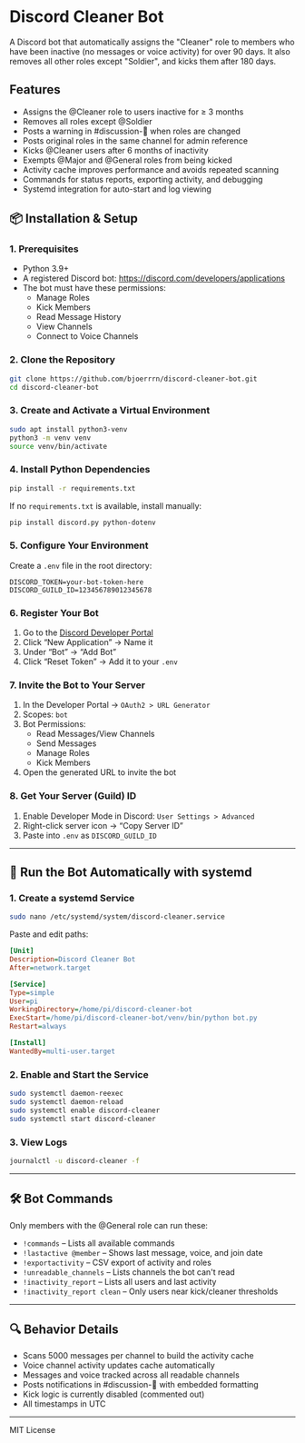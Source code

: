 # Discord Cleaner Bot

A Discord bot that automatically assigns the "Cleaner" role to members who have been inactive (no messages or voice activity) for over 90 days. It also removes all other roles except "Soldier", and kicks them after 180 days.

## Features

- Assigns the @Cleaner role to users inactive for ≥ 3 months
- Removes all roles except @Soldier
- Posts a warning in #discussion-💬 when roles are changed
- Posts original roles in the same channel for admin reference
- Kicks @Cleaner users after 6 months of inactivity
- Exempts @Major and @General roles from being kicked
- Activity cache improves performance and avoids repeated scanning
- Commands for status reports, exporting activity, and debugging
- Systemd integration for auto-start and log viewing

## 📦 Installation & Setup

### 1. Prerequisites

- Python 3.9+
- A registered Discord bot: https://discord.com/developers/applications
- The bot must have these permissions:
  - Manage Roles
  - Kick Members
  - Read Message History
  - View Channels
  - Connect to Voice Channels

### 2. Clone the Repository

```bash
git clone https://github.com/bjoerrrn/discord-cleaner-bot.git
cd discord-cleaner-bot
```

### 3. Create and Activate a Virtual Environment

```bash
sudo apt install python3-venv
python3 -m venv venv
source venv/bin/activate
```

### 4. Install Python Dependencies

```bash
pip install -r requirements.txt
```

If no `requirements.txt` is available, install manually:

```bash
pip install discord.py python-dotenv
```

### 5. Configure Your Environment

Create a `.env` file in the root directory:

```env
DISCORD_TOKEN=your-bot-token-here
DISCORD_GUILD_ID=123456789012345678
```

### 6. Register Your Bot

1. Go to the [Discord Developer Portal](https://discord.com/developers/applications)
2. Click “New Application” → Name it
3. Under “Bot” → “Add Bot”
4. Click “Reset Token” → Add it to your `.env`

### 7. Invite the Bot to Your Server

1. In the Developer Portal → `OAuth2 > URL Generator`
2. Scopes: `bot`
3. Bot Permissions:
   - Read Messages/View Channels
   - Send Messages
   - Manage Roles
   - Kick Members
4. Open the generated URL to invite the bot

### 8. Get Your Server (Guild) ID

1. Enable Developer Mode in Discord: `User Settings > Advanced`
2. Right-click server icon → “Copy Server ID”
3. Paste into `.env` as `DISCORD_GUILD_ID`

---

## 🔁 Run the Bot Automatically with systemd

### 1. Create a systemd Service

```bash
sudo nano /etc/systemd/system/discord-cleaner.service
```

Paste and edit paths:

```ini
[Unit]
Description=Discord Cleaner Bot
After=network.target

[Service]
Type=simple
User=pi
WorkingDirectory=/home/pi/discord-cleaner-bot
ExecStart=/home/pi/discord-cleaner-bot/venv/bin/python bot.py
Restart=always

[Install]
WantedBy=multi-user.target
```

### 2. Enable and Start the Service

```bash
sudo systemctl daemon-reexec
sudo systemctl daemon-reload
sudo systemctl enable discord-cleaner
sudo systemctl start discord-cleaner
```

### 3. View Logs

```bash
journalctl -u discord-cleaner -f
```

---

## 🛠️ Bot Commands

Only members with the @General role can run these:

- `!commands` – Lists all available commands
- `!lastactive @member` – Shows last message, voice, and join date
- `!exportactivity` – CSV export of activity and roles
- `!unreadable_channels` – Lists channels the bot can't read
- `!inactivity_report` – Lists all users and last activity
- `!inactivity_report clean` – Only users near kick/cleaner thresholds

---

## 🔍 Behavior Details

- Scans 5000 messages per channel to build the activity cache
- Voice channel activity updates cache automatically
- Messages and voice tracked across all readable channels
- Posts notifications in #discussion-💬 with embedded formatting
- Kick logic is currently disabled (commented out)
- All timestamps in UTC

---

MIT License
